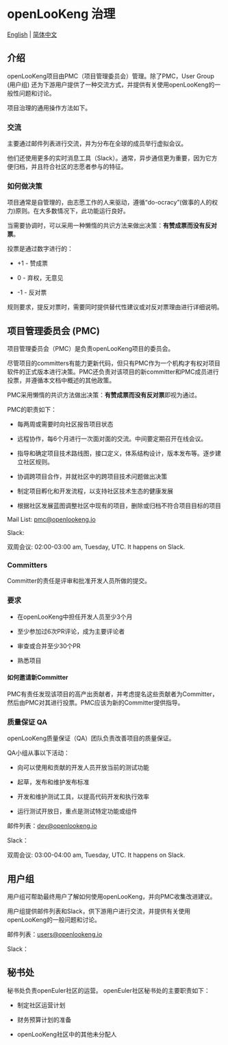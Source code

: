 # openLooKeng 治理

[English](./governance.md) | [简体中文](./governance_cn.md)

## 介绍

openLooKeng项目由PMC（项目管理委员会）管理。除了PMC，User Group (用户组) 还为下游用户提供了一种交流方式，并提供有关使用openLooKeng的一般性问题和讨论。

项目治理的通用操作方法如下。

### 交流

主要通过邮件列表进行交流，并为分布在全球的成员举行虚拟会议。

他们还使用更多的实时消息工具（Slack）。通常，异步通信更为重要，因为它方便归档，并且符合社区的志愿者参与的特征。

### 如何做决策

项目通常是自管理的，由志愿工作的人来驱动，遵循“do-ocracy”(做事的人的权力)原则。在大多数情况下，此功能运行良好。

当需要协调时，可以采用一种懒惰的共识方法来做出决策：**有赞成票而没有反对票**。

投票是通过数字进行的：

- +1 - 赞成票

- 0 - 弃权，无意见

- -1 - 反对票

规则要求，提反对票时，需要同时提供替代性建议或对反对票理由进行详细说明。

## 项目管理委员会 (PMC)

项目管理委员会（PMC）是负责openLooKeng项目的委员会。

尽管项目的committers有能力更新代码，但只有PMC作为一个机构才有权对项目软件的正式版本进行决策。PMC还负责对该项目的新committer和PMC成员进行投票，并遵循本文档中概述的其他政策。

PMC采用懒惰的共识方法做出决策：**有赞成票而没有反对票**即视为通过。

PMC的职责如下：

- 每两周或需要时向社区报告项目状态

- 远程协作，每6个月进行一次面对面的交流。中间要定期召开在线会议。

- 指导和确定项目技术路线图，接口定义，体系结构设计，版本发布等。逐步建立社区规则。

- 协调跨项目合作，并就社区中的跨项目技术问题做出决策

- 制定项目孵化和开发流程，以支持社区技术生态的健康发展

- 根据社区发展蓝图调整社区中现有的项目，删除或归档不符合项目目标的项目

Mail List: pmc@openlookeng.io

Slack: 

双周会议: 02:00-03:00 am, Tuesday, UTC. It happens on Slack.

### Committers

Committer的责任是评审和批准开发人员所做的提交。

### 要求

+ 在openLooKeng中担任开发人员至少3个月

+ 至少参加过6次PR评论，成为主要评论者

+ 审查或合并至少30个PR

+ 熟悉项目

#### 如何邀请新Committer

PMC有责任发现该项目的高产出贡献者，并考虑提名这些贡献者为Committer，然后由PMC对其进行投票。PMC应该为新的Committer提供指导。

### 质量保证 QA

openLooKeng质量保证（QA）团队负责改善项目的质量保证。

QA小组从事以下活动：

- 向可以使用和贡献的开发人员开放当前的测试功能

- 起草，发布和维护发布标准

- 开发和维护测试工具，以提高代码开发和执行效率

- 运行测试开放日，重点是测试特定功能或组件

邮件列表：dev@openlookeng.io

Slack：

双周会议: 03:00-04:00 am, Tuesday, UTC. It happens on Slack.

## 用户组

用户组可帮助最终用户了解如何使用openLooKeng，并向PMC收集改进建议。

用户组提供邮件列表和Slack，供下游用户进行交流，并提供有关使用openLooKeng的一般问题和讨论。

邮件列表：users@openlookeng.io

Slack：

## 秘书处

秘书处负责openEuler社区的运营。 openEuler社区秘书处的主要职责如下：

- 制定社区运营计划

- 财务预算计划的准备

- openLooKeng社区中的其他未分配人
